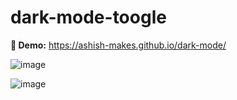 # dark-mode-toogle

**🚀 Demo:** https://ashish-makes.github.io/dark-mode/

![image](https://user-images.githubusercontent.com/106135144/183570130-c1c44c20-7535-4c1a-aa74-0d180969254d.png)

![image](https://user-images.githubusercontent.com/106135144/183570194-2ddca52f-7950-4ed5-83bd-ba17a4b76532.png)
